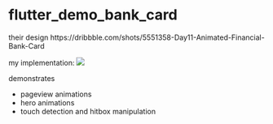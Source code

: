 # flutter_demo_bank_card

their design
https:&#x2F;&#x2F;dribbble.com&#x2F;shots&#x2F;5551358-Day11-Animated-Financial-Bank-Card

my implementation:
![](https://github.com/fdoyle/flutter_demo_bank_card/blob/master/bank_card.gif)


demonstrates
* pageview animations
* hero animations
* touch detection and hitbox manipulation

